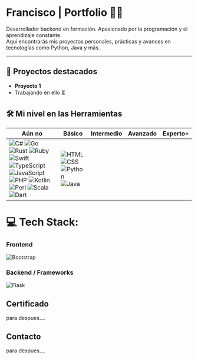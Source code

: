 # Francisco | Portfolio 👨‍💻

Desarrollador backend en formación. Apasionado por la programación y el aprendizaje constante.  
Aquí encontrarás mis proyectos personales, prácticas y avances en tecnologías como Python, Java y más.

---
## 🚀 Proyectos destacados

- **Proyecto 1**
- Trabajando en ello ⏳


## 🛠 Mi nivel en las Herramientas

| Aún no | Básico | Intermedio | Avanzado | Experto+ |
|--------|--------|------------|----------|----------|
| ![C#](https://img.shields.io/badge/C%23-239120?style=for-the-badge&logo=c-sharp&logoColor=white) ![Go](https://img.shields.io/badge/Go-00ADD8?style=for-the-badge&logo=go&logoColor=white) ![Rust](https://img.shields.io/badge/Rust-181825?style=for-the-badge&logo=rust&logoColor=white) ![Ruby](https://img.shields.io/badge/Ruby-CC342D?style=for-the-badge&logo=ruby&logoColor=white) ![Swift](https://img.shields.io/badge/Swift-FA7343?style=for-the-badge&logo=swift&logoColor=white) ![TypeScript](https://img.shields.io/badge/TypeScript-3178C6?style=for-the-badge&logo=typescript&logoColor=white) ![JavaScript](https://img.shields.io/badge/JavaScript-F7DF1E?style=for-the-badge&logo=javascript&logoColor=black) ![PHP](https://img.shields.io/badge/PHP-777BB4?style=for-the-badge&logo=php&logoColor=white) ![Kotlin](https://img.shields.io/badge/Kotlin-0095D5?style=for-the-badge&logo=kotlin&logoColor=white) ![Perl](https://img.shields.io/badge/Perl-39457E?style=for-the-badge&logo=perl&logoColor=white) ![Scala](https://img.shields.io/badge/Scala-DC322F?style=for-the-badge&logo=scala&logoColor=white) ![Dart](https://img.shields.io/badge/Dart-0175C2?style=for-the-badge&logo=dart&logoColor=white) | ![HTML](https://img.shields.io/badge/HTML-%23E34F26?style=for-the-badge&logo=html5&logoColor=white) ![CSS](https://img.shields.io/badge/CSS-%231572B6?style=for-the-badge&logo=css3&logoColor=white) ![Python](https://img.shields.io/badge/Python-3670A0?style=for-the-badge&logo=python&logoColor=ffdd54) ![Java](https://img.shields.io/badge/Java-%23ED8B00?style=for-the-badge&logo=openjdk&logoColor=white) |  |  |  |

# 💻 Tech Stack:
### Frontend  
![Bootstrap](https://img.shields.io/badge/bootstrap-%238511FA.svg?style=for-the-badge&logo=bootstrap&logoColor=white)

### Backend / Frameworks  
![Flask](https://img.shields.io/badge/flask-%23000.svg?style=for-the-badge&logo=flask&logoColor=white)  


## Certificado
para despues....
## Contacto
para despues....
